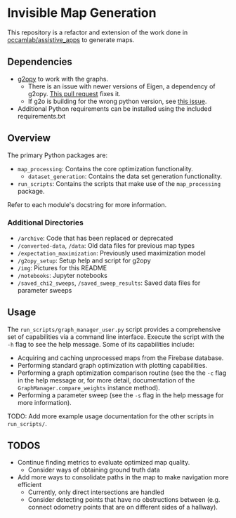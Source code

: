 # Invisible Map Generation

This repository is a refactor and extension of the work done in [occamlab/assistive_apps](https://github.com/occamLab/assistive_apps/tree/summer2018) to generate maps.

## Dependencies
- [g2opy](https://github.com/uoip/g2opy) to work with the graphs.
  - There is an issue with newer versions of Eigen, a dependency of g2opy.
    [This pull request](https://github.com/uoip/g2opy/pull/16) fixes it.
  - If g2o is building for the wrong python version, see [this issue](https://github.com/uoip/g2opy/issues/9).
- Additional Python requirements can be installed using the included requirements.txt

## Overview

The primary Python packages are:

- `map_processing`: Contains the core optimization functionality.
  - `dataset_generation`: Contains the data set generation functionality.
- `run_scripts`: Contains the scripts that make use of the `map_processing` package.

Refer to each module's docstring for more information. 

### Additional Directories
- `/archive`: Code that has been replaced or deprecated
- `/converted-data`, `/data`: Old data files for previous map types
- `/expectation_maximization`: Previously used maximization model
- `/g2opy_setup`: Setup help and script for g2opy
- `/img`: Pictures for this README
- `/notebooks`: Jupyter notebooks
- `/saved_chi2_sweeps`, `/saved_sweep_results`: Saved data files for parameter sweeps

## Usage

The `run_scripts/graph_manager_user.py` script provides a comprehensive set of capabilities via a command line interface. Execute the script with the `-h` flag to see the help message. Some of its capabilities include:

- Acquiring and caching unprocessed maps from the Firebase database.
- Performing standard graph optimization with plotting capabilities.
- Performing a graph optimization comparison routine (see the the `-c` flag in the help message or, for more detail, documentation 
  of the `GraphManager.compare_weights` instance method).
- Performing a parameter sweep (see the `-s` flag in the help message for more information).

TODO: Add more example usage documentation for the other scripts in `run_scripts/`.

## TODOS
- Continue finding metrics to evaluate optimized map quality.
  - Consider ways of obtaining ground truth data
- Add more ways to consolidate paths in the map to make navigation more efficient
  - Currently, only direct intersections are handled
  - Consider detecting points that have no obstructions between (e.g. connect odometry points that are on different sides of a hallway).
